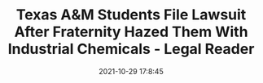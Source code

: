 ---
"title": "Texas A&M Students File Lawsuit After Fraternity Hazed Them With Industrial Chemicals - Legal Reader"
"date": "2021-10-29 17:8:45"
"feed_name": "GOOGLENEWSINDUSTRIAL"
"feed_website": "https://news.google.com/search?q=industrial%2Bincident&hl=en-US&gl=US&ceid=US:en"
"feed_rss": "https://news.google.com/rss/search?q=industrial%2Bincident&hl=en-US&gl=US&ceid=US:en"
"link": "https://www.legalreader.com/texas-students-lawasuit-fraternity-hazed-industrial-cleaners/"
"source": "{'href': 'https://www.legalreader.com', 'title': 'Legal Reader'}"
"file": "_posts/2021-1-1-c333e8f2df66914a6771d47d11d752972b7921a6.md"
"accident": "0"
"drilling": "0"
"dead": "0"
"injured": "0"
"arrested": "0"
"place": "unknown place"
"where": "unknown site"
"causes": "unknown"
"place_uri": "unknown place"
---